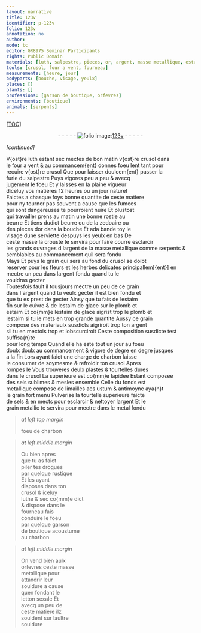 ```yaml
---
layout: narrative
title: 123v
identifier: p-123v
folio: 123v
annotation: no
author:
mode: tc
editor: GR8975 Seminar Participants
rights: Public Domain
materials: [luth, salpestre, pieces, or, argent, masse metallique, estaim, cuivre, estaim de glace, plomb, lestaim, charbon, tourtelle, sels, limailles, aes ustum, antimoyne, metal, drogues, letton]
tools: [crusol, four a vent, fourneau]
measurements: [heure, jour]
bodyparts: [bouche, visage, yeulx]
places: []
plants: []
professions: [garson de boutique, orfevres]
environments: [boutique]
animals: [serpents]
---
```


<p><a href="{{ site.baseurl }}/diplomatic/">[TOC]</a></p><div class="folio" align="center">- - - - - <a href="http://gallica.bnf.fr/ark:/12148/btv1b10500001g/f252.item.r=" target="_blank"><img src="https://cu-mkp.github.io/2017-workshop-edition/assets/photo-icon.png" alt="folio image: " style="display:inline-block; margin-bottom:-3px;"/>123v</a> - - - - - </div>  
 
*[continued]*
  
V{ost}re <span class="m">luth</span> estant sec mectes de <span class="tmp">bon matin</span> v{ost}re <span class="tl">crusol</span> dans<br/> le <span class="tl">four a vent</span> & au commancem{ent} donnes foeu lent tant pour<br/> recuire v{ost}re <span class="tl">crusol</span> Que pour laisser doulcem{ent} passer la<br/> furie du <span class="m">salpestre</span> Puys vigores peu a peu & avecq<br/> jugement le foeu Et <span class="del">y</span> laisses en la plaine vigueur<br/> diceluy vos matieres 12 <span class="ms">heure</span>s ou un <span class="ms">jour</span> naturel<br/> Faictes a chasque foys bonne quantite de ceste matiere<br/> pour ny tourner pas souvent a cause que les fumees<br/> qui sont dangereuses te pourroient nuire Et plustost<br/> qui travailler prens au <span class="tmp">matin</span> une bonne <span class="md">rostie</span> au<br/> <span class="md">beurre</span> Et tiens dudict <span class="md">beurre</span> ou de la <span class="md">zedoaire</span> ou<br/> des <span class="md"><span class="m">pieces</span> d<span class="m">or</span></span> dans la <span class="bp">bouche</span> Et <span class="del">ada</span> bande toy le<br/> <span class="bp">visage</span> dune <span class="md">serviette</span> despuys les <span class="bp">yeulx</span> en bas De<br/> ceste masse la crouste te servira pour <span class="del">faire courre</span> <span class="add">esclarcir</span><br/> <span class="del">les grands ouvrages d</span> l<span class="m">argent</span> <span class="add">de la <span class="m">masse metallique</span></span> <span class="del">comme <span class="al">serpents</span> & semblables</span> <span class="add">au commancement quil sera fondu</span><br/> <span class="del">Mays</span> <span class="add">Et puys</span> le grain qui sera au fond du <span class="tl">crusol</span> se doibt<br/> reserver pour <span class="del">les fleurs et les herbes delicates principallem[{ent}]</span> <span class="add">en mectre un peu dans l<span class="m">argent</span> fondu quand tu le<br/> vouldras gecter</span><br/> <span class="del">Toutesfois fault il tousjours mectre un peu de ce grain<br/> dans l'<span class="m">argent</span> quand <span class="del">tu veulx gecter</span> il est bien fondu et<br/> que tu es prest de gecter</span> Ainsy que tu fais de l<span class="m">estaim</span><br/> fin sur le <span class="m">cuivre</span> & de l<span class="m">estaim de glace</span> sur le <span class="m">plomb</span> et<br/> <span class="m">estaim</span> Et co{mm}e l<span class="m">estaim de glace</span> aigrist trop le <span class="m">plomb</span> et<br/> <span class="m">lestaim</span> si tu le mets en trop grande quantite Aussy ce grain<br/> compose des materiaulx susdicts aigriroit trop ton <span class="m">argent</span><br/> si<span class="del">l</span> tu en mectois trop <span class="add">et lobscurciroit</span> Ceste composition susdicte test suffisa{n}te<br/> pour long temps Quand elle ha este tout un jour au foeu<br/> <span class="del">doulx</span> doulx au commancement & vigore de degre en degre jusques<br/> a la fin Lors ayant faict une charge de <span class="m">charbon</span> laisse<br/> le consumer de soymesme & refroidir ton <span class="tl">crusol</span> Apres<br/> rompes le Vous trouveres deulx plastes & <span class="m">tourtelle</span>s dures<br/> dans le <span class="tl">crusol</span> La superieure est co{mm}e lapidee <span class="del">Estant</span> composee<br/> des <span class="m">sels</span> sublimes & mesles ensemble Celle du fonds est<br/> metallique compose de <span class="m">limailles</span> <span class="m">aes ustum</span> & <span class="m">antimoyne</span> aya{n}t<br/> le grain fort menu Pulverise la <span class="m">tourtelle</span> superieure faicte<br/> de <span class="m">sels</span> & en mects pour esclarcir & nettoyer l<span class="m">argent</span> Et le<br/> grain metallic te servira pour mectre dans le <span class="m">metal</span> fondu 
 
> *at left top margin*
> 
> 
>   foeu de <span class="m">charbon</span>
 
> *at left middle margin*
> 
> 
>   Ou bien apres<br/> que tu as faict<br/> piler tes <span class="m">drogues</span><br/> par quelque rustique<br/> Et les ayant<br/> disposes dans ton<br/> <span class="tl">crusol</span> & iceluy<br/> luthe & sec co{mm}e dict<br/> & dispose dans le<br/> <span class="tl">fourneau</span> fais<br/> conduire le foeu<br/> par quelque <span class="pro">garson<br/> de <span class="env">boutique</span></span> acoustume<br/> au <span class="m">charbon</span> 
 
> *at left middle margin*
> 
> 
>   On vend bien aulx<br/> <span class="pro">orfevres</span> ceste masse<br/> metallique pour<br/> attandrir leur<br/> souldure a cause<br/> quen fondant le<br/> <span class="m">letton</span> sexale Et<br/> avecq un peu de<br/> ceste matiere ilz<br/> souldent sur laultre<br/> souldure
 
